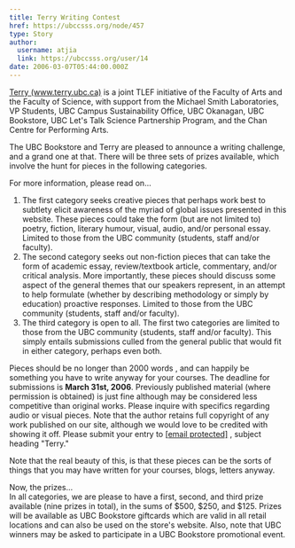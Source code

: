 ```yaml
---
title: Terry Writing Contest 
href: https://ubccsss.org/node/457
type: Story
author:
  username: atjia
  link: https://ubccsss.org/user/14
date: 2006-03-07T05:44:00.000Z
---
```


<div class="field field-name-body field-type-text-with-summary field-label-hidden"><div class="field-items"><div class="field-item even"><p><a href="http://www.terry.ubc.ca/">Terry (www.terry.ubc.ca)</a> is a joint TLEF initiative of the Faculty of Arts and the Faculty of Science, with support from the Michael Smith Laboratories, VP Students, UBC Campus Sustainability Office, UBC Okanagan, UBC Bookstore, UBC Let&apos;s Talk Science Partnership Program, and the Chan Centre for Performing Arts.</p>
<p>The UBC Bookstore and Terry are pleased to announce a writing challenge, and a grand one at that.  There will be three sets of prizes available, which involve the hunt for pieces in the following categories.</p>
<p>For more information, please read on...</p>
<!--break--><ol>
<li>The first category seeks creative pieces that perhaps work best to subtlety elicit awareness of the myriad of global issues presented in this website.  These pieces could take the form (but are not limited to) poetry, fiction, literary humour, visual, audio, and/or personal essay.  Limited to those from the UBC community (students, staff and/or faculty).
</li><li>The second category seeks out non-fiction pieces that can take the form of academic essay, review/textbook article, commentary, and/or critical analysis.  More importantly, these pieces should discuss some aspect of the general themes that our speakers represent, in an attempt to help formulate (whether by describing methodology or simply by education) proactive responses. Limited to those from the UBC community (students, staff and/or faculty).
</li><li>The third category is open to all.  The first two categories are limited to those from the UBC community (students, staff and/or faculty).  This simply entails submissions culled from the general public that would fit in either category, perhaps even both. </li></ol>
<p>Pieces should be no longer than 2000 words , and can happily be something you have to write anyway for your courses.  The deadline for submissions is <strong>March 31st, 2006</strong>.  Previously published material (where permission is obtained) is just fine although may be considered less competitive than original works.  Please inquire with specifics regarding audio or visual pieces.  Note that the author retains full copyright of any work published on our site, although we would love to be credited with showing it off.  Please submit your entry to <a href="/cdn-cgi/l/email-protection" class="__cf_email__" data-cfemail="1763647466577e79637265747f7679707239627574397476">[email&#xA0;protected]</a> <mailto:tscq@interchange.ubc.ca>, subject heading &quot;Terry.&quot;</mailto:tscq@interchange.ubc.ca></p>
<p>Note that the real beauty of this, is that these pieces can be the sorts of things that you may have written for your courses, blogs, letters anyway.</p>
<p>Now, the prizes...<br>
In all categories, we are please to have a first, second, and third prize available (nine prizes in total), in the sums of $500, $250, and $125. Prizes will be available as UBC Bookstore giftcards which are valid in all retail locations and can also be used on the store&apos;s website. Also, note that UBC winners may be asked to participate in a UBC Bookstore promotional event.</p>
</div></div></div>    <footer>
          </footer>